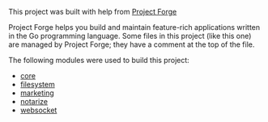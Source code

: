 <!--- Content managed by Project Forge, see [projectforge.md] for details. -->
This project was built with help from [Project Forge](https://projectforge.dev)

Project Forge helps you build and maintain feature-rich applications written in the Go programming language. 
Some files in this project (like this one) are managed by Project Forge; they have a comment at the top of the file.

The following modules were used to build this project:

- [core](./doc/module/core.md)
- [filesystem](./doc/module/filesystem.md)
- [marketing](./doc/module/marketing.md)
- [notarize](./doc/module/notarize.md)
- [websocket](./doc/module/websocket.md)
